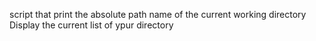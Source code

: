 script that print the absolute path name of the current working directory
Display the current list of ypur directory
